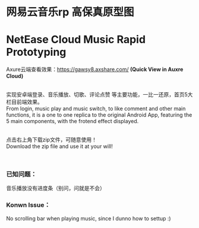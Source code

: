 <h1>网易云音乐rp 高保真原型图</h1>
<h1>NetEase Cloud Music Rapid Prototyping</h1>

Axure云端查看效果：https://gawsy8.axshare.com/     <strong>(Quick View in Auxre Cloud)</strong>
<br><br>

实现安卓端登录、音乐播放、切歌、评论点赞 等主要功能，一比一还原，首页5大栏目前端效果。<br>
From login, music play and music switch, to like comment and other main functions, it is a one to one replica to the original Android App, featuring the 5 main components, with the frotend effect displayed.
<br><br>

点击右上角下载zip文件，可随意使用！<br>
Download the zip file and use it at your will!

<br>
<h3>已知问题：</h3>音乐播放没有进度条（别问，问就是不会）<br>
<h3>Konwn Issue：</h3> No scrolling bar when playing music, since I dunno how to settup :)
